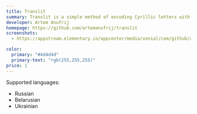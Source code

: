 ```yaml
---
title: Translit
summary: Translit is a simple method of encoding Cyrillic letters with Latin ones
developer: Artem Anufrij
homepage: https://github.com/artemanufrij/translit
screenshots:
  - https://appstream.elementary.io/appcenter/media/xenial/com/github/artemanufrij.translit.desktop/E33101FC9B97076DF3D871559559F981/screenshots/image-1_orig.png

color:
  primary: "#4d4d4d"
  primary-text: "rgb(255,255,255)"
price: 1
---
```


<p>Supported languages:</p>
<ul>
  <li>Russian</li>
  <li>Belarusian</li>
  <li>Ukrainian</li>
</ul>